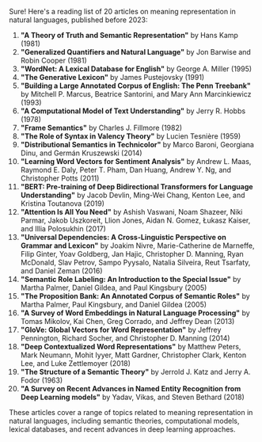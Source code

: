 Sure! Here's a reading list of 20 articles on meaning representation in natural languages, published before 2023:

1. **"A Theory of Truth and Semantic Representation"** by Hans Kamp (1981)
2. **"Generalized Quantifiers and Natural Language"** by Jon Barwise and Robin Cooper (1981)
3. **"WordNet: A Lexical Database for English"** by George A. Miller (1995)
4. **"The Generative Lexicon"** by James Pustejovsky (1991)
5. **"Building a Large Annotated Corpus of English: The Penn Treebank"** by Mitchell P. Marcus, Beatrice Santorini, and Mary Ann Marcinkiewicz (1993)
6. **"A Computational Model of Text Understanding"** by Jerry R. Hobbs (1978)
7. **"Frame Semantics"** by Charles J. Fillmore (1982)
8. **"The Role of Syntax in Valency Theory"** by Lucien Tesnière (1959)
9. **"Distributional Semantics in Technicolor"** by Marco Baroni, Georgiana Dinu, and Germán Kruszewski (2014)
10. **"Learning Word Vectors for Sentiment Analysis"** by Andrew L. Maas, Raymond E. Daly, Peter T. Pham, Dan Huang, Andrew Y. Ng, and Christopher Potts (2011)
11. **"BERT: Pre-training of Deep Bidirectional Transformers for Language Understanding"** by Jacob Devlin, Ming-Wei Chang, Kenton Lee, and Kristina Toutanova (2019)
12. **"Attention Is All You Need"** by Ashish Vaswani, Noam Shazeer, Niki Parmar, Jakob Uszkoreit, Llion Jones, Aidan N. Gomez, Łukasz Kaiser, and Illia Polosukhin (2017)
13. **"Universal Dependencies: A Cross-Linguistic Perspective on Grammar and Lexicon"** by Joakim Nivre, Marie-Catherine de Marneffe, Filip Ginter, Yoav Goldberg, Jan Hajic, Christopher D. Manning, Ryan McDonald, Slav Petrov, Sampo Pyysalo, Natalia Silveira, Reut Tsarfaty, and Daniel Zeman (2016)
14. **"Semantic Role Labeling: An Introduction to the Special Issue"** by Martha Palmer, Daniel Gildea, and Paul Kingsbury (2005)
15. **"The Proposition Bank: An Annotated Corpus of Semantic Roles"** by Martha Palmer, Paul Kingsbury, and Daniel Gildea (2005)
16. **"A Survey of Word Embeddings in Natural Language Processing"** by Tomas Mikolov, Kai Chen, Greg Corrado, and Jeffrey Dean (2013)
17. **"GloVe: Global Vectors for Word Representation"** by Jeffrey Pennington, Richard Socher, and Christopher D. Manning (2014)
18. **"Deep Contextualized Word Representations"** by Matthew Peters, Mark Neumann, Mohit Iyyer, Matt Gardner, Christopher Clark, Kenton Lee, and Luke Zettlemoyer (2018)
19. **"The Structure of a Semantic Theory"** by Jerrold J. Katz and Jerry A. Fodor (1963)
20. **"A Survey on Recent Advances in Named Entity Recognition from Deep Learning models"** by Yadav, Vikas, and Steven Bethard (2018)

These articles cover a range of topics related to meaning representation in natural languages, including semantic theories, computational models, lexical databases, and recent advances in deep learning approaches.